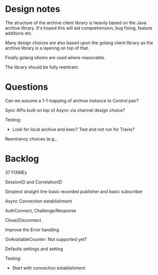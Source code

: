 Design notes
===

The structure of the archive client library is heavily based on the
Java archive library. It's hoped this will aid comprehension, bug fixing,
feature additions etc.

Many design choices are also based upon the golang client library as
the archive library is a layering on top of that.

Finally golang idioms are used where reasonable.

The library should be fully reentrant.


Questions
===

Can we assume a 1-1 mapping of archive instance to Control pair?

Sync APIs built on top of Async via channel design choice?

Testing:
 * Look for local archive and exec? Test and not run for Travis?

Reentrancy choices (e.g.,

Backlog
===
37 FIXMEs

SessionID and CorrelationID

Simplest straight line basic recorded publisher and basic subscriber

Async Connection establishment

AuthConnect, Challenge/Response

Close/Disconnect

Improve the Error handling

OnAvailableCounter: Not supported yet?

Defaults settings and setting

Testing:
 * Start with connection establishment
